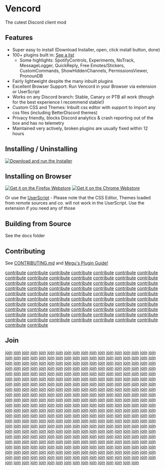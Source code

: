 # Vencord

The cutest Discord client mod

## Features

-   Super easy to install (Download Installer, open, click install button, done)
-   100+ plugins built in: [See a list](https://gist.github.com/Vendicated/8696cde7b92548064a3ae92ead84d033)
    -   Some highlights: SpotifyControls, Experiments, NoTrack, MessageLogger, QuickReply, Free Emotes/Stickers, CustomCommands, ShowHiddenChannels, PermissionsViewer, PronounDB
-   Fairly lightweight despite the many inbuilt plugins
-   Excellent Browser Support: Run Vencord in your Browser via extension or UserScript
-   Works on any Discord branch: Stable, Canary or PTB all work (though for the best experience I recommend stable!)
-   Custom CSS and Themes: Inbuilt css editor with support to import any css files (including BetterDiscord themes)
-   Privacy friendly, blocks Discord analytics & crash reporting out of the box and has no telemetry
-   Maintained very actively, broken plugins are usually fixed within 12 hours

## Installing / Uninstalling

[![Download and run the Installer ](https://img.shields.io/github/v/release/Vencord/Installer?label=Download%20Vencord%20Installer&style=for-the-badge)](https://github.com/Vencord/Installer#usage)

## Installing on Browser

[![Get it on the Firefox Webstore](https://blog.mozilla.org/addons/files/2015/11/get-the-addon.png)](https://addons.mozilla.org/en-GB/firefox/addon/vencord-web/) [![Get it on the Chrome Webstore](https://storage.googleapis.com/web-dev-uploads/image/WlD8wC6g8khYWPJUsQceQkhXSlv1/UV4C4ybeBTsZt43U4xis.png)](https://chrome.google.com/webstore/detail/vencord-web/cbghhgpcnddeihccjmnadmkaejncjndb)

Or use the [UserScript](https://raw.githubusercontent.com/Vencord/builds/main/Vencord.user.js) - Please note that the CSS Editor, Themes loaded from remote sources and co. will not work in the UserScript. Use the extension if you need any of those

## Building from Source

See the docs folder

## Contributing

See [CONTRIBUTING.md](CONTRIBUTING.md) and [Megu's Plugin Guide!](docs/2_PLUGINS.md)

[contribute]: CONTRIBUTING.md

[contribute] [contribute] [contribute] [contribute] [contribute] [contribute] [contribute] [contribute] [contribute] [contribute] [contribute] [contribute] [contribute] [contribute] [contribute] [contribute] [contribute] [contribute] [contribute] [contribute] [contribute] [contribute] [contribute] [contribute] [contribute] [contribute] [contribute] [contribute] [contribute] [contribute] [contribute] [contribute] [contribute] [contribute] [contribute] [contribute] [contribute] [contribute] [contribute] [contribute] [contribute] [contribute] [contribute] [contribute] [contribute] [contribute] [contribute] [contribute] [contribute] [contribute] [contribute] [contribute] [contribute] [contribute] [contribute] [contribute] [contribute] [contribute] [contribute] [contribute] [contribute] [contribute] [contribute] [contribute] [contribute] [contribute] [contribute] [contribute] [contribute] [contribute] [contribute] [contribute]

## Join

[join]: https://discord.gg/D9uwnFnqmd

[join] [join] [join] [join] [join] [join] [join] [join] [join] [join] [join] [join] [join] [join] [join] [join] [join] [join] [join] [join] [join] [join] [join] [join] [join] [join] [join] [join] [join] [join] [join] [join] [join] [join] [join] [join] [join] [join] [join] [join] [join] [join] [join] [join] [join] [join] [join] [join] [join] [join] [join] [join] [join] [join] [join] [join] [join] [join] [join] [join] [join] [join] [join] [join] [join] [join] [join] [join] [join] [join] [join] [join] [join] [join] [join] [join] [join] [join] [join] [join] [join] [join] [join] [join] [join] [join] [join] [join] [join] [join] [join] [join] [join] [join] [join] [join] [join] [join] [join] [join] [join] [join] [join] [join] [join] [join] [join] [join] [join] [join] [join] [join] [join] [join] [join] [join] [join] [join] [join] [join] [join] [join] [join] [join] [join] [join] [join] [join] [join] [join] [join] [join] [join] [join] [join] [join] [join] [join] [join] [join] [join] [join] [join] [join] [join] [join] [join] [join] [join] [join] [join] [join] [join] [join] [join] [join] [join] [join] [join] [join] [join] [join] [join] [join] [join] [join] [join] [join] [join] [join] [join] [join] [join] [join] [join] [join] [join] [join] [join] [join] [join] [join] [join] [join] [join] [join] [join] [join] [join] [join] [join] [join] [join] [join] [join] [join] [join] [join] [join] [join] [join] [join] [join] [join] [join] [join] [join] [join] [join] [join] [join] [join] [join] [join] [join] [join] [join] [join] [join] [join] [join] [join] [join] [join] [join] [join] [join] [join] [join] [join] [join] [join] [join] [join] [join] [join] [join] [join] [join] [join] [join] [join] [join] [join] [join] [join] [join] [join] [join] [join] [join] [join] [join] [join] [join] [join] [join] [join] [join] [join] [join] [join] [join] [join] [join] [join] [join] [join] [join] [join] [join] [join] [join] [join] [join] [join] [join] [join] [join] [join] [join] [join] [join] [join] [join] [join] [join] [join] [join] [join] [join] [join] [join] [join] [join] [join] [join] [join] [join] [join] [join] [join] [join] [join] [join] [join] [join] [join] [join] [join] [join] [join] [join] [join] [join] [join] [join] [join] [join] [join] [join] [join] [join] [join] [join] [join] [join] [join] [join] [join] [join] [join] [join] [join] [join] [join] [join] [join] [join] [join] [join] [join] [join] [join] [join] [join] [join] [join] [join] [join] [join] [join] [join] [join] [join] [join] [join] [join] [join] [join] [join] [join] [join] [join] [join] [join] [join] [join] [join] [join] [join] [join] [join] [join] [join] [join] [join] [join] [join] [join] [join] [join] [join] [join] [join] [join] [join] [join] [join] [join] [join] [join] [join] [join]
